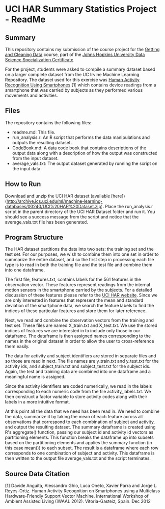 
# UCI HAR Summary Statistics Project - ReadMe

## Summary
This repository contains my submission of the course project for the [Getting and Cleaning Data](https://www.coursera.org/course/getdata) course, part of the [Johns Hopkins University Data Science Specialization Certificate](https://www.coursera.org/specialization/jhudatascience/1).

For the project, students were asked to compile a summary dataset based on a larger complete dataset from the UC Irvine Machine Learning Repository. The dataset used for this exercise was [Human Activity Recognition Using Smartphones](http://archive.ics.uci.edu/ml/datasets/Human+Activity+Recognition+Using+Smartphones) [1] which contains device readings from a smartphone that was carried by subjects as they performed various movements and activities.

## Files

The repository contains the following files:
* readme.md: This file.
* run_analysis.r: An R script that performs the data manipulations and outputs the resulting dataset.
* CodeBook.md: A data code book that contains descriptions of the output data along with a description of how the output was constructed from the input dataset.
* average_vals.txt: The output dataset generated by running the script on the input data.

## How to Run

Download and unzip the UCI HAR dataset (available [here])(http://archive.ics.uci.edu/ml/machine-learning-databases/00240/UCI%20HAR%20Dataset.zip). Place the run_analysis.r script in the parent directory of the UCI HAR Dataset folder and run it. You should see a success message from the script and notice that the average_vals.txt file has been generated.

## Program Structure

The HAR dataset partitions the data into two sets: the training set and the test set. For our purposes, we wish to combine them into one set in order to summarize the entire dataset, and so the first step in processing each file type is to read in both the training file and the test file and combine them into one dataframe.

The first file, features.txt, contains labels for the 561 features in the observation vector. These features represent readings from the internal motion sensors in the smartphone carried by the subjects. For a detailed discussion of these features please refer to the [UCI HAR website](http://archive.ics.uci.edu/ml/datasets/Human+Activity+Recognition+Using+Smartphones). Since we are only interested in features that represent the mean and standard deviation of the smartphone data, we search the feature labels to find the indices of these particular features and store them for later reference.

Next, we read and combine the observation vectors from the training and test set. These files are named X_train.txt and X_test.txt. We use the stored indices of features we are interested in to include only those in our dataframe. The dataframe is then assigned names corresponding to the names in the original dataset in order to allow the user to cross-reference them easily.

The data for activity and subject identifiers are stored in separate files and so those are read in next. The file names are y_train.txt and y_test.txt for the activity ids, and subject_train.txt and subject_test.txt for the subject ids. Again, the test and training data are combined into one dataframe and a meaningful name is assigned.

Since the activity identifiers are coded numerically, we read in the labels corresponding to each numeric code from the file activity_labels.txt. We then construct a factor variable to store activity codes along with their labels in a more intuitive format.

At this point all the data that we need has been read in. We need to combine the data, summarize it by taking the mean of each feature across all observations that correspond to each combination of subject and activity, and output the resulting dataset. The summary dataframe is created using R's aggregate() function, passing our subject id and activity id vectors as partitioning elements. This function breaks the dataframe up into subsets based on the partitioning elements and applies the summary function (in this case mean()) to each subset. The result is a dataframe where each row corresponds to one combination of subject and activity. This dataframe is then written to the output file average_vals.txt and the script terminates.

## Source Data Citation

[1] Davide Anguita, Alessandro Ghio, Luca Oneto, Xavier Parra and Jorge L. Reyes-Ortiz. Human Activity Recognition on Smartphones using a Multiclass Hardware-Friendly Support Vector Machine. International Workshop of Ambient Assisted Living (IWAAL 2012). Vitoria-Gasteiz, Spain. Dec 2012